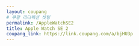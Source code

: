 ```yaml
---
layout: coupang
# 쿠팡 리디렉션 셋팅
permalink: /AppleWatchSE2
title: Apple Watch SE 2
coupang_link: https://link.coupang.com/a/bjHU3p
---
```

